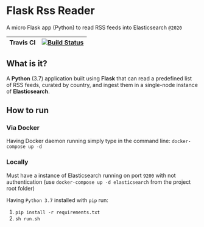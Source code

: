 # Flask Rss Reader
A micro Flask app (Python) to read RSS feeds into Elasticsearch `@2020`


| Travis CI     | [![Build Status](https://travis-ci.com/analog-alex/flask-rss-reader.svg?branch=main)](https://travis-ci.com/analog-alex/flask-rss-reader) 
| ------------- |:-------------:| 


## What is it?

A **Python** (3.7) application built using **Flask** that can read a predefined list of RSS feeds, curated by country, and ingest 
them in a single-node instance of **Elasticsearch**.

## How to run

### Via Docker

Having Docker daemon running simply type in the command line: 
`docker-compose up -d`

### Locally

Must have a instance of Elasticsearch running on port `9200` with not authentication (use `docker-compose up -d elasticsearch` 
from the project root folder)  

Having `Python 3.7` installed with `pip` run:  

1.  `pip install -r requirements.txt`  
2.  `sh run.sh`
